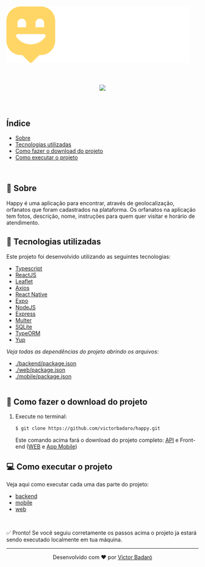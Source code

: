 # <img src="./logo.svg">

<h1 align="center">
    <img src="./presentation.gif">
</h1>
<br>

## Índice

* [Sobre](#-sobre)
* [Tecnologias utilizadas](#-tecnologias-utilizadas)
* [Como fazer o download do projeto](#-como-fazer-o-download-do-projeto)
* [Como executar o projeto](#-como-executar-o-projeto)
<br>

## 🧾 Sobre

Happy é uma aplicação para encontrar, através de geolocalização, orfanatos que foram cadastrados na plataforma. Os orfanatos na aplicação tem fotos, descrição, nome, instruções para quem quer visitar e horário de atendimento.
<br>

## 🚀 Tecnologias utilizadas

Este projeto foi desenvolvido utilizando as seguintes tecnologias:

* [Typescript](https://www.typescriptlang.org/)
* [ReactJS](https://reactjs.org/)
* [Leaflet](https://leafletjs.com/)
* [Axios](https://github.com/axios/axios)
* [React Native](https://reactnative.dev/)
* [Expo](https://expo.io/)
* [NodeJS](https://nodejs.org/en/)
* [Express](https://expressjs.com/)
* [Multer](https://github.com/expressjs/multer)
* [SQLite](https://www.sqlite.org/index.html)
* [TypeORM](https://typeorm.io/#/)
* [Yup](https://github.com/jquense/yup)

_Veja todas as dependências do projeto abrindo os arquivos:_<br>
* [./backend/package.json](./backend/package.json)
* [./web/package.json](./web/package.json)
* [./mobile/package.json](./mobile/package.json)
<br><br>

## 🔽 Como fazer o download do projeto

1. Execute no terminal:<br>
    ```bash
    $ git clone https://github.com/victorbadaro/happy.git
    ```

    Este comando acima fará o download do projeto completo: [API](./backend) e Front-end ([WEB](./web) e [App Mobile](./mobile))

## 💻 Como executar o projeto

Veja aqui como executar cada uma das parte do projeto:<br>
* [backend](./backend/README.md/#-como-executar-o-projeto)
* [mobile](./mobile/README.md/#-como-executar-o-projeto)
* [web](./web/README.md/#-como-executar-o-projeto)

<br>

✅ Pronto! Se você seguiu corretamente os passos acima o projeto ja estará sendo executado localmente em tua máquina.

---
<p align="center">Desenvolvido com ❤ por <a href="https://github.com/victorbadaro">Victor Badaró</a></p>